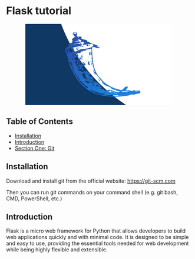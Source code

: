 # Flask tutorial

<p align="center">
  <img src="Images/flask.png" width="400"/>
</p>

## Table of Contents

- [Installation](#installation)
- [Introduction](#introduction)
- [Section One: Git](#section-one-git)

## Installation

Download and install git from the official website: https://git-scm.com

Then you can run git commands on your command shell (e.g. git bash, CMD, PowerShell, etc.)

## Introduction

Flask is a micro web framework for Python that allows developers to build web applications quickly and with
minimal code. It is designed to be simple and easy to use, providing the essential tools needed for web development
while being highly flexible and extensible.

